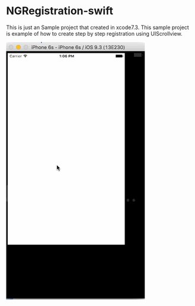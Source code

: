 # NGRegistration-swift
This is just an Sample project that created in xcode7.3. This sample project is example of how to create step by step registration using UIScrollview. 

![ScreenShot](https://github.com/nitingohel/NGRegistration-swift/blob/master/RegisterForm.gif)
